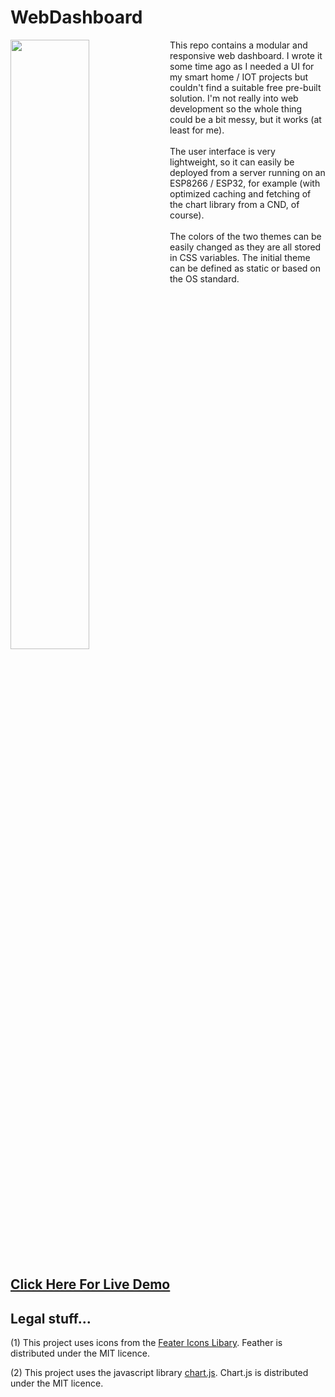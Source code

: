 # WebDashboard

<img src="https://github.com/deebuggertech/WebDashboard/assets/73055949/dccb8daf-6132-4fc6-8b94-565f984e4967" align="left" width="50%"/>

This repo contains a modular and responsive web dashboard. I wrote it some time ago as I needed a UI for my smart home / IOT projects but couldn't find a suitable free pre-built solution.  I'm not really into web development so the whole thing could be a bit messy, but it works (at least for me). <br><br>
The user interface is very lightweight, so it can easily be deployed from a server running on an ESP8266 / ESP32, for example (with optimized caching and fetching of the chart library from a CND, of course). <br><br>
The colors of the two themes can be easily changed as they are all stored in CSS variables. The initial theme can be defined as static or based on the OS standard. <br>

<br clear="left"/>

## <a href="https://deebugger.de/projects/webdashboard/ui-preview/">Click Here For Live Demo</a>

## Legal stuff...

(1) This project uses icons from the <a href="https://feathericons.com/">Feater Icons Libary</a>. Feather is distributed under the MIT licence.

(2) This project uses the javascript library <a href="http://chartjs.org">chart.js</a>. Chart.js is distributed under the MIT licence.
